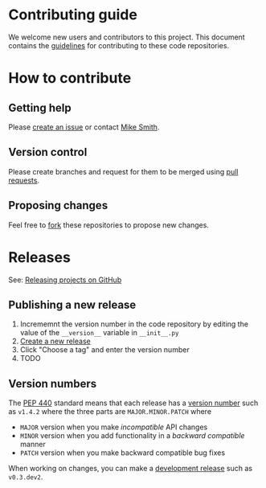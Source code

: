 # Contributing guide

We welcome new users and contributors to this project. This document contains the [guidelines](https://docs.github.com/en/communities/setting-up-your-project-for-healthy-contributions/setting-guidelines-for-repository-contributors) for contributing to these code repositories.

# How to contribute

## Getting help

Please [create an issue](https://docs.github.com/en/issues/tracking-your-work-with-issues/creating-an-issue) or contact [Mike Smith](https://www.sheffield.ac.uk/dcs/people/academic/michael-smith).

## Version control

Please create branches and request for them to be merged using [pull requests](https://docs.github.com/en/pull-requests/collaborating-with-pull-requests/proposing-changes-to-your-work-with-pull-requests/about-pull-requests).

## Proposing changes

Feel free to [fork](https://docs.github.com/en/pull-requests/collaborating-with-pull-requests/working-with-forks/fork-a-repo) these repositories to propose new changes.

# Releases

See: [Releasing projects on GitHub](https://docs.github.com/en/repositories/releasing-projects-on-github)

## Publishing a new release

1. Incrememnt the version number in the code repository by editing the value of the `__version__` variable in `__init__.py`
2. [Create a new release](https://docs.github.com/en/repositories/releasing-projects-on-github/managing-releases-in-a-repository)
3. Click "Choose a tag" and enter the version number
4. TODO

## Version numbers

The [PEP 440](https://peps.python.org/pep-0440/) standard means that each release has a [version number](https://semver.org/) such as `v1.4.2` where the three parts are `MAJOR.MINOR.PATCH` where

- `MAJOR` version when you make _incompatible_ API changes
- `MINOR` version when you add functionality in a _backward compatible_ manner
- `PATCH` version when you make backward compatible bug fixes

When working on changes, you can make a [development release](https://peps.python.org/pep-0440/#developmental-releases) such as `v0.3.dev2`.
